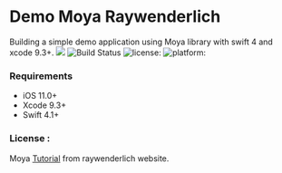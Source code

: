 # Demo Moya Raywenderlich
Building a simple demo application using Moya library with swift 4 and xcode 9.3+. 
![](https://img.shields.io/badge/Platform-iOS-brightgreen.svg)
![Build Status](https://travis-ci.org/OussamaRomdhane/easy-converter.svg?branch=master)
![license:](https://img.shields.io/github/license/mashape/apistatus.svg)
![platform:](https://img.shields.io/readthedocs/pip/stable.svg)


### Requirements
- iOS 11.0+ 
- Xcode 9.3+
- Swift 4.1+

### License :
Moya [Tutorial](https://www.raywenderlich.com/5121-moya-tutorial-for-ios-getting-started) from raywenderlich website.
